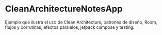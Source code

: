 # CleanArchitectureNotesApp
Ejemplo que ilustra el uso de Clean Architecture, patrones de diseño, Room, flujos y corrutinas, efectos paralelos, jetpack compose y testing.
